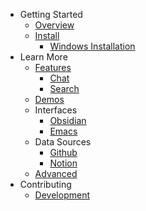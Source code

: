 - Getting Started
    - [Overview](README.md)
    - [Install](setup.md)
        - [Windows Installation](windows_install.md)
- Learn More
    - [Features](features.md)
        - [Chat](chat.md)
        - [Search](search.md)
    - [Demos](demos.md)
    - Interfaces
        - [Obsidian](obsidian.md)
        - [Emacs](emacs.md)
    - Data Sources
        - [Github](github_integration.md)
        - [Notion](notion_integration.md)
    - [Advanced](advanced.md)
- Contributing
    - [Development](development.md)
